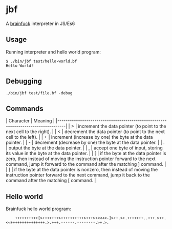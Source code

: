 # jbf

A [brainfuck](https://en.wikipedia.org/wiki/Brainfuck) interpreter in JS/Es6

## Usage

Running interpreter and hello world program:

```
$ ./bin/jbf test/hello-world.bf
Hello World!
```
## Debugging

`./bin/jbf test/file.bf -debug`


## Commands
| Character | Meaning                                                              |
|----------------------------------------------------------------------------------|
| > | increment the data pointer (to point to the next cell to the right).         |
| < | decrement the data pointer (to point to the next cell to the left).          |
| + | increment (increase by one) the byte at the data pointer.                    |
| - | decrement (decrease by one) the byte at the data pointer.                    |
| . | output the byte at the data pointer.                                         |
| , | accept one byte of input, storing its value in the byte at the data pointer. |
| [ | if the byte at the data pointer is zero, then instead of moving the instruction pointer forward to the next command, jump it forward to the command after the matching ] command. |
| ] | if the byte at the data pointer is nonzero, then instead of moving the instruction pointer forward to the next command, jump it back to the command after the matching [ command. |

## Hello world

Brainfuck hello world program:

```
    ++++++++++[>+++++++>++++++++++>+++>+<<<<-]>++.>+.+++++++..+++.>++.<<+++++++++++++++.>.+++.------.--------.>+.>.
```

